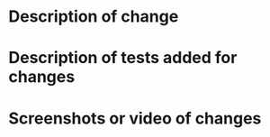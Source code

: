 # Description of change

# Description of tests added for changes

# Screenshots or video of changes
